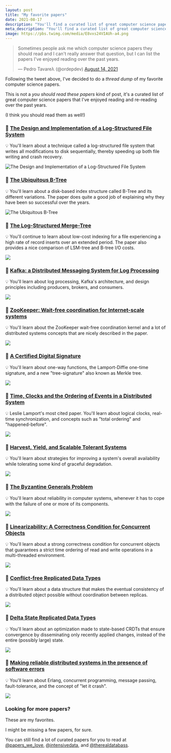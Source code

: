 ```yaml
---
layout: post
title: "My favorite papers"
date: 2021-08-17
description: "You'll find a curated list of great computer science papers that I've enjoyed reading and re-reading over the past years."
meta_description: "You'll find a curated list of great computer science papers that I've enjoyed reading and re-reading over the past years."
image: https://pbs.twimg.com/media/E8vxs24VIAUh-a4.png
---
```


<blockquote class="twitter-tweet"><p lang="en" dir="ltr">Sometimes people ask me which computer science papers they should read and I can&#39;t really answer that question, but I can list the papers I&#39;ve enjoyed reading over the past years.</p>&mdash; Pedro Tavareλ (@ordepdev) <a href="https://twitter.com/ordepdev/status/1426499455218450435?ref_src=twsrc%5Etfw">August 14, 2021</a></blockquote> <script async src="https://platform.twitter.com/widgets.js" charset="utf-8"></script>

Following the tweet above, I've decided to do a _thread dump_ of my favorite computer science papers.

This is not a _you should read these papers_ kind of post, it's a curated list of great
computer science papers that I've enjoyed reading and re-reading over the past years.

(I think you should read them as well!)

### 📃 [The Design and Implementation of a Log-Structured File System](https://people.eecs.berkeley.edu/~brewer/cs262/LFS.pdf)

💡 You'll learn about a technique called a log-structured file system that
writes all modifications to disk sequentially, thereby speeding up both file
writing and crash recovery.

![The Design and Implementation of a Log-Structured File System](https://pbs.twimg.com/media/E8vxs24VIAUh-a4?format=png)


### 📃 [The Ubiquitous B-Tree](http://carlosproal.com/ir/papers/p121-comer.pdf)

💡 You'll learn about a disk-based index structure called B-Tree and its
different variations. The paper does quite a good job of explaining why
they have been so successful over the years.

![The Ubiquitous B-Tree](https://pbs.twimg.com/media/E8vxtaxVoAYjdme?format=png&name=large)

### 📃 [The Log-Structured Merge-Tree](http://citeseerx.ist.psu.edu/viewdoc/download?doi=10.1.1.44.2782&rep=rep1&type=pdf)

💡 You'll continue to learn about low-cost indexing for a file experiencing
a high rate of record inserts over an extended period. The paper also provides
a nice comparison of LSM-tree and B-tree I/O costs.

![](https://pbs.twimg.com/media/E8vxuCgVUAUFwoz?format=png&name=large)

### 📃 [Kafka: a Distributed Messaging System for Log Processing](http://notes.stephenholiday.com/Kafka.pdf)

💡 You'll learn about log processing, Kafka's architecture, and design principles
including producers, brokers, and consumers.

![](https://pbs.twimg.com/media/E8vxujhVcAAOQlD?format=png&name=large)

### 📃 [ZooKeeper: Wait-free coordination for Internet-scale systems](https://www.usenix.org/legacy/event/atc10/tech/full_papers/Hunt.pdf)

💡 You'll learn about the ZooKeeper wait-free coordination kernel and a lot of
distributed systems concepts that are nicely described in the paper.

![](https://pbs.twimg.com/media/E8vxvGIUYAQ_xu3?format=png&name=large)

### 📃 [A Certified Digital Signature](http://www.merkle.com/papers/Certified1979.pdf)

💡 You'll learn about one-way functions, the Lamport-Diffie one-time signature,
and a new "tree-signature" also known as Merkle tree.

![](https://pbs.twimg.com/media/E8vxvodVIAAYyLv?format=png&name=large)

### 📃 [Time, Clocks and the Ordering of Events in a Distributed System](https://www.microsoft.com/en-us/research/uploads/prod/2016/12/Time-Clocks-and-the-Ordering-of-Events-in-a-Distributed-System.pdf)

💡 Leslie Lamport's most cited paper. You'll learn about logical clocks,
real-time synchronization, and concepts such as "total ordering" and "happened-before".

![](https://pbs.twimg.com/media/E8vxwPuUcAESScD?format=png&name=large)

### 📃 [Harvest, Yield, and Scalable Tolerant Systems](https://github.com/papers-we-love/papers-we-love/blob/master/distributed_systems/harvest-yield-and-scalable-tolerant-systems.pdf)

💡 You'll learn about strategies for improving a system's overall availability
while tolerating some kind of graceful degradation.

![](https://pbs.twimg.com/media/E8vxw1CVgAQsZk0?format=png&name=large)

### 📃 [The Byzantine Generals Problem](http://www.andrew.cmu.edu/course/15-749/READINGS/required/resilience/lamport82.pdf)

💡 You'll learn about reliability in computer systems, whenever it has to cope
with the failure of one or more of its components.

![](https://pbs.twimg.com/media/E8vxxX0VUAM4MQu?format=png&name=large)

### 📃 [Linearizability: A Correctness Condition for Concurrent Objects](http://cs.brown.edu/~mph/HerlihyW90/p463-herlihy.pdf)

💡 You'll learn about a strong correctness condition for concurrent objects that
guarantees a strict time ordering of read and write operations in a multi-threaded environment.

![](https://pbs.twimg.com/media/E8vxyOlVEAUjqbu?format=png&name=large)

### 📃 [Conflict-free Replicated Data Types](https://arxiv.org/abs/1805.06358)

💡 You'll learn about a data structure that makes the eventual consistency of a
distributed object possible without coordination between replicas.

![](https://pbs.twimg.com/media/E8vxyw1UcAMlVpS?format=png&name=large)

### 📃 [Delta State Replicated Data Types](https://arxiv.org/abs/1603.01529)

💡 You'll learn about an optimization made to state-based CRDTs that ensure convergence
by disseminating only recently applied changes, instead of the entire (possibly large) state.

![](https://pbs.twimg.com/media/E8vxzQAUYAIdq6Q?format=jpg&name=large)

### 📃 [Making reliable distributed systems in the presence of software errors](https://erlang.org/download/armstrong_thesis_2003.pdf)

💡 You'll learn about Erlang, concurrent programming, message passing, fault-tolerance,
and the concept of "let it crash".

![](https://pbs.twimg.com/media/E8v5esPXIAcbCaW?format=jpg&name=large)

### Looking for more papers?

These are my favorites.

I might be missing a few papers, for sure.

You can still find a lot of curated papers for you to read at
[@papers_we_love](https://twitter.com/papers_we_love),
[@intensivedata](https://twitter.com/intensivedata),
and [@therealdatabass](https://twitter.com/therealdatabass).

